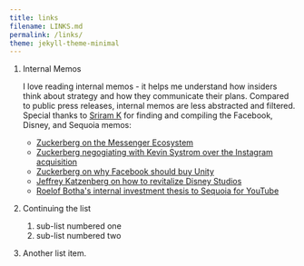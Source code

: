 ```yaml
---
title: links
filename: LINKS.md
permalink: /links/
theme: jekyll-theme-minimal
--- 
```

1.  Internal Memos

    I love reading internal memos - it helps me understand how insiders think about strategy and how they communicate their plans. Compared to public press releases, internal memos are less abstracted and filtered. Special thanks to [Sriram K](https://sriramk.com/) for finding and compiling the Facebook, Disney, and Sequoia memos:

    * [Zuckerberg on the Messenger Ecosystem](https://sriramk.com/memos/zuck-messenger-ecosystem.pdf)
    * [Zuckerberg negogiating with Kevin Systrom over the Instagram acquisition](https://sriramk.com/memos/zuck_systrom.pdf)
    * [Zuckerberg on why Facebook should buy Unity](https://sriramk.com/memos/zuck-unity.pdf)
    * [Jeffrey Katzenberg on how to revitalize Disney Studios](https://sriramk.com/memos/katzenberg.pdf)
    * [Roelof Botha's internal investment thesis to Sequoia for YouTube](https://sriramk.com/memos/roelof-youtube.pdf)

2.  Continuing the list

    1. sub-list numbered one
    2. sub-list numbered two

3.  Another list item.
